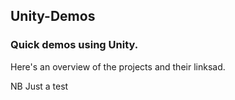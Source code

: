 ## Unity-Demos

### Quick demos using Unity.

Here's an overview of the projects and their linksad.

NB Just a test
